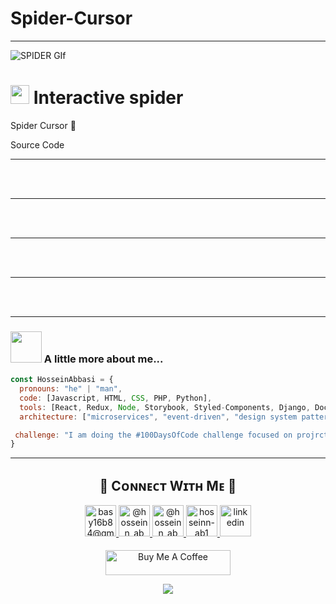 # Spider-Cursor
<hr>

<!--Banner-->
![SPIDER GIf](spider.gif)


<!--Header Name-->
# <img src="https://emojis.slackmojis.com/emojis/images/1531849430/4246/blob-sunglasses.gif?1531849430" width="30"/> Interactive spider 
Spider Cursor 📌 

Source Code
<br /> <hr>
<br /> 
<br /> <hr>
<br /> 
<br /> <hr>
<br /> 
<br /> <hr>
<br /> 
<br /> <hr>

### <img src="https://media.giphy.com/media/VgCDAzcKvsR6OM0uWg/giphy.gif" width="50"> A little more about me...  

```javascript
const HosseinAbbasi = {
  pronouns: "he" | "man",
  code: [Javascript, HTML, CSS, PHP, Python],
  tools: [React, Redux, Node, Storybook, Styled-Components, Django, Docker],
  architecture: ["microservices", "event-driven", "design system pattern"],

 challenge: "I am doing the #100DaysOfCode challenge focused on projrct and website design"
}
```
<hr>

<!--Contact Section--> 

<h2 align="center">🤝 Cᴏɴɴᴇᴄᴛ Wɪᴛʜ Mᴇ 🤝 </h2>
<div align="center">
  
<a href="mailto:basy16b84@gmail.com" target="_blank">
<img src="gmail.png" width=50 height=50 alt="basy16b84@gmail.com" style="margin-bottom: 5px;" />
</a>

<a href="https://x.com/hosseinn_ab" target="_blank">
<img src="twitter.png" width=50 height=50 alt="@hosseinn_ab" style="margin-bottom: 5px;" />
</a>

<a href="https://www.instagram.com/hosseinn_ab" target="_blank">
<img src="instagram.png" width=50 height=50 alt="@hosseinn_ab" style="margin-bottom: 5px;" />
</a>

<a href="https://www.githubcom/hosseinn-ab1" target="_blank">
<img src="github.png" width=50 height=50 alt="hosseinn-ab1" style="margin-bottom: 5px;" />
</a>

<a href="https://www.linkedin.com/in/hosseinn_ab/" target="_blank">
<img src="linkedin.png" width=50 height=50 alt="linkedin" style="margin-bottom: 5px;" />
</a>
</div>
<br/>

<!--Buy me a coffee-->
<div align="center">
<a href="https://t.me/hosseinn_ab" target="_blank"><img src="https://cdn.buymeacoffee.com/buttons/v2/default-yellow.png" alt="Buy Me A Coffee" style="height: 40px !important;width: 200px !important;" ></a>
</div>


<!--Footer--> 
<p align="center">
  <img src="https://capsule-render.vercel.app/api?type=waving&color=gradient&height=65&section=footer"/>
</p>


